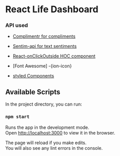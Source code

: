 # React Life Dashboard

<!-- ## Check it out [here]() -->

### API used
- [Complimentr for compliments](https://complimentr.com/)
- [Sentim-api for text sentiments](https://sentim-api.herokuapp.com/)

- [React-onClickOutside HOC component](https://github.com/Pomax/react-onclickoutside)
- [Font Awesome]
-{ion-icon}
- [styled Components](https://styled-components.com/)

## Available Scripts

In the project directory, you can run:

### `npm start`

Runs the app in the development mode.<br />
Open [http://localhost:3000](http://localhost:3000) to view it in the browser.

The page will reload if you make edits.<br />
You will also see any lint errors in the console.

